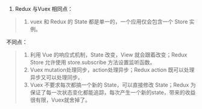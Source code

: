 1. Redux 与Vuex
相同点：
> 1. vuex 和 Redux 的 State 都是单一的，一个应用仅会包含一个 Store 实例。

不同点： 
> 1. 利用 Vue 的响应式机制，State 改变，View 就会跟着改变；Redux Store 允许使用 store.subscribe 方法设置监听函数。
> 2. Vuex mutation处理同步，action处理异步；Redux action 既可以处理异步又可以处理同步。
> 3. Vuex 不要求每次都搞一个新的 State，可以直接修改 State；Redux 为保证了每一次状态变化都能追踪，每次产生一个新的state，带来的收益很有限，Vuex就舍掉了。
